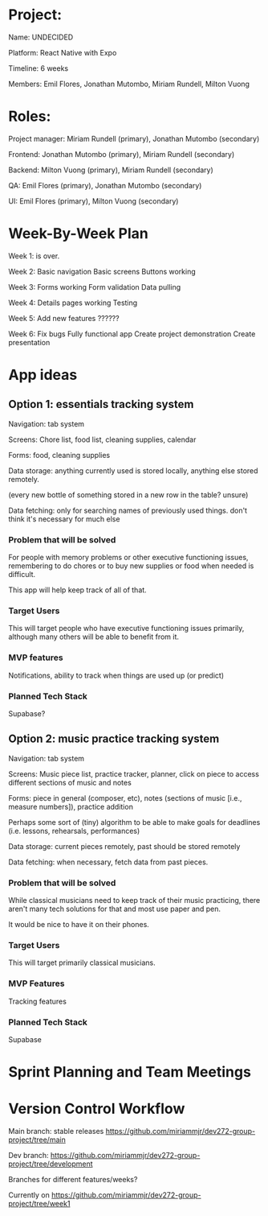 # Project:

Name: UNDECIDED

Platform: React Native with Expo

Timeline: 6 weeks

Members: Emil Flores, Jonathan Mutombo, Miriam Rundell, Milton Vuong

# Roles:

Project manager: Miriam Rundell (primary), Jonathan Mutombo (secondary)

Frontend: Jonathan Mutombo (primary), Miriam Rundell (secondary)

Backend: Milton Vuong (primary), Miriam Rundell (secondary)

QA: Emil Flores (primary), Jonathan Mutombo (secondary)

UI: Emil Flores (primary), Milton Vuong (secondary)

# Week-By-Week Plan

Week 1: is over.

Week 2:
Basic navigation
Basic screens
Buttons working

Week 3:
Forms working
Form validation
Data pulling

Week 4:
Details pages working
Testing

Week 5:
Add new features
??????

Week 6:
Fix bugs
Fully functional app
Create project demonstration
Create presentation

# App ideas

## Option 1: essentials tracking system

Navigation: tab system

Screens: Chore list, food list, cleaning supplies, calendar

Forms: food, cleaning supplies

Data storage: anything currently used is stored locally, anything else stored remotely.

(every new bottle of something stored in a new row in the table? unsure)

Data fetching: only for searching names of previously used things. don't think it's necessary for much else

### Problem that will be solved

For people with memory problems or other executive functioning issues, remembering to do chores or to buy new supplies or food when needed is difficult.

This app will help keep track of all of that.

### Target Users

This will target people who have executive functioning issues primarily, although many others will be able to benefit from it.

### MVP features

Notifications, ability to track when things are used up (or predict)

### Planned Tech Stack

Supabase?

## Option 2: music practice tracking system

Navigation: tab system

Screens: Music piece list, practice tracker, planner, click on piece to access different sections of music and notes

Forms: piece in general (composer, etc), notes (sections of music [i.e., measure numbers]), practice addition

Perhaps some sort of (tiny) algorithm to be able to make goals for deadlines (i.e. lessons, rehearsals, performances)

Data storage: current pieces remotely, past should be stored remotely

Data fetching: when necessary, fetch data from past pieces.

### Problem that will be solved

While classical musicians need to keep track of their music practicing, there aren't many tech solutions for that and most use paper and pen.

It would be nice to have it on their phones.

### Target Users

This will target primarily classical musicians.

### MVP Features

Tracking features

### Planned Tech Stack

Supabase

# Sprint Planning and Team Meetings

# Version Control Workflow

Main branch: stable releases https://github.com/miriammjr/dev272-group-project/tree/main

Dev branch: https://github.com/miriammjr/dev272-group-project/tree/development

Branches for different features/weeks?

Currently on https://github.com/miriammjr/dev272-group-project/tree/week1
